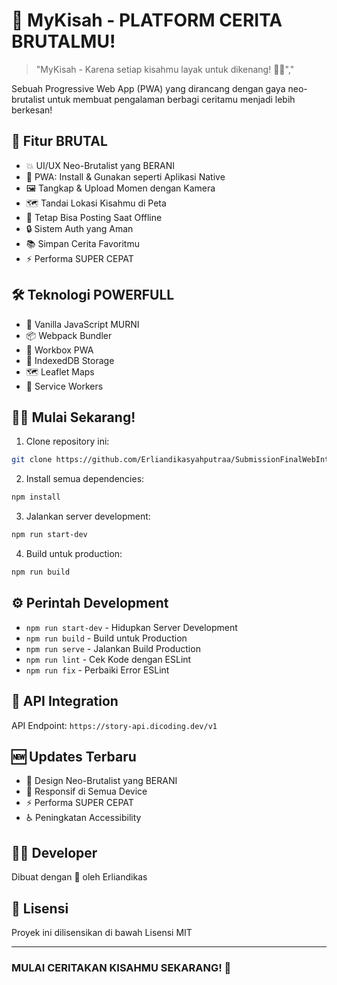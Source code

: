 # 📸 MyKisah - PLATFORM CERITA BRUTALMU!

> "MyKisah - Karena setiap kisahmu layak untuk dikenang! 📸✨","

Sebuah Progressive Web App (PWA) yang dirancang dengan gaya neo-brutalist untuk membuat pengalaman berbagi ceritamu menjadi lebih berkesan!

## 🚀 Fitur BRUTAL

- 💥 UI/UX Neo-Brutalist yang BERANI
- 📱 PWA: Install & Gunakan seperti Aplikasi Native
- 🖼️ Tangkap & Upload Momen dengan Kamera
- 🗺️ Tandai Lokasi Kisahmu di Peta
- 💾 Tetap Bisa Posting Saat Offline
- 🔒 Sistem Auth yang Aman
- 📚 Simpan Cerita Favoritmu
- ⚡ Performa SUPER CEPAT

## 🛠️ Teknologi POWERFULL

- 💪 Vanilla JavaScript MURNI
- 📦 Webpack Bundler
- 🔄 Workbox PWA
- 💾 IndexedDB Storage
- 🗺️ Leaflet Maps
- 👷 Service Workers

## 🏃‍♂️ Mulai Sekarang!

1. Clone repository ini:
```bash
git clone https://github.com/Erliandikasyahputraa/SubmissionFinalWebIntermediate.git
```

2. Install semua dependencies:
```bash
npm install
```

3. Jalankan server development:
```bash
npm run start-dev
```

4. Build untuk production:
```bash
npm run build
```

## ⚙️ Perintah Development

- `npm run start-dev` - Hidupkan Server Development
- `npm run build` - Build untuk Production
- `npm run serve` - Jalankan Build Production
- `npm run lint` - Cek Kode dengan ESLint
- `npm run fix` - Perbaiki Error ESLint

## 🔌 API Integration

API Endpoint: `https://story-api.dicoding.dev/v1`

## 🆕 Updates Terbaru

- 🎨 Design Neo-Brutalist yang BERANI
- 📱 Responsif di Semua Device
- ⚡ Performa SUPER CEPAT
- ♿ Peningkatan Accessibility

## 👨‍💻 Developer

Dibuat dengan 💝 oleh Erliandikas

## 📜 Lisensi

Proyek ini dilisensikan di bawah Lisensi MIT

---

### MULAI CERITAKAN KISAHMU SEKARANG! 🚀